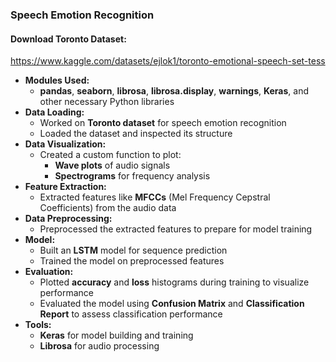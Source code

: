 ### Speech Emotion Recognition
#### Download Toronto Dataset:
https://www.kaggle.com/datasets/ejlok1/toronto-emotional-speech-set-tess
- **Modules Used:**
  - **pandas**, **seaborn**, **librosa**, **librosa.display**, **warnings**, **Keras**, and other necessary Python libraries
- **Data Loading:**
  - Worked on **Toronto dataset** for speech emotion recognition
  - Loaded the dataset and inspected its structure
- **Data Visualization:**
  - Created a custom function to plot:
    - **Wave plots** of audio signals
    - **Spectrograms** for frequency analysis
- **Feature Extraction:**
  - Extracted features like **MFCCs** (Mel Frequency Cepstral Coefficients) from the audio data
- **Data Preprocessing:**
  - Preprocessed the extracted features to prepare for model training
- **Model:**
  - Built an **LSTM** model for sequence prediction
  - Trained the model on preprocessed features
- **Evaluation:**
  - Plotted **accuracy** and **loss** histograms during training to visualize performance
  - Evaluated the model using **Confusion Matrix** and **Classification Report** to assess classification performance
- **Tools:**
  - **Keras** for model building and training
  - **Librosa** for audio processing


